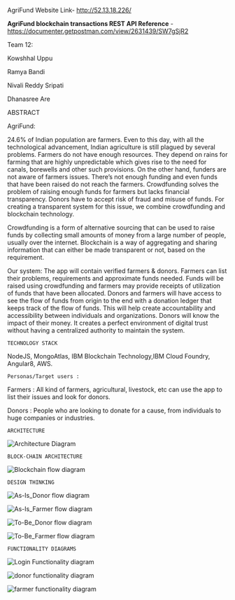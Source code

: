 
AgriFund Website Link- http://52.13.18.226/

**AgriFund blockchain transactions REST API Reference** - https://documenter.getpostman.com/view/2631439/SW7gSjR2

Team 12:

Kowshhal Uppu

Ramya Bandi

Nivali Reddy Sripati

Dhanasree Are


 ABSTRACT


AgriFund:

24.6% of Indian population are farmers. Even to this day, with all the technological advancement, Indian agriculture is still plagued by several problems. Farmers do not have enough resources. They depend on rains for farming that are highly unpredictable which gives rise to the need for canals, borewells and other such provisions. On the other hand, funders are not aware of farmers issues. There’s not enough funding and even funds that have been raised do not reach the farmers. Crowdfunding solves the problem of raising enough funds for farmers but lacks financial transparency. Donors have to accept risk of fraud and misuse of funds. For creating a transparent system for this issue, we combine crowdfunding and blockchain technology.

Crowdfunding is a form of alternative sourcing that can be used to raise funds by collecting small amounts of money from a large number of people, usually over the internet. Blockchain is a way of aggregating and sharing information that can either be made transparent or not, based on the requirement.

Our system: 
The app will contain verified farmers & donors. Farmers can list their problems, requirements and approximate funds needed. Funds will be raised using crowdfunding and farmers may provide receipts of utilization of funds that have been allocated.  Donors and farmers will have access to see the flow of funds from origin to the end with a donation ledger that keeps track of the flow of funds. This will help create accountability and accessibility between individuals and organizations. Donors will know the impact of their money. It creates a perfect environment of digital trust without having a centralized authority to maintain the system.


	TECHNOLOGY STACK
NodeJS, MongoAtlas, IBM Blockchain Technology,IBM Cloud Foundry, Angular8, AWS.


	Personas/Target users :
	
Farmers : All kind of farmers, agricultural, livestock, etc can use the app to list their issues and look for donors.

Donors :  People who are looking to donate for a cause, from individuals to huge companies or industries.


	ARCHITECTURE

![Architecture Diagram ](https://github.com/SJSUFall2019-CMPE272/AgriFund/blob/master/Architecture.png)
	
	
	BLOCK-CHAIN ARCHITECTURE
	
	
![Blockchain flow diagram](https://github.com/SJSUFall2019-CMPE272/AgriFund/blob/master/transaction.png)

	
	DESIGN THINKING

![As-Is_Donor flow diagram](https://github.com/SJSUFall2019-CMPE272/AgriFund/blob/master/As-Is_Donor.jpeg)


![As-Is_Farmer flow diagram](https://github.com/SJSUFall2019-CMPE272/AgriFund/blob/master/As-Is_Farmer.jpeg)


![To-Be_Donor flow diagram](https://github.com/SJSUFall2019-CMPE272/AgriFund/blob/master/To-Be_Donor.jpeg)


![To-Be_Farmer flow diagram](https://github.com/SJSUFall2019-CMPE272/AgriFund/blob/master/To-Be_Farmer.jpeg)


	FUNCTIONALITY DIAGRAMS

![Login Functionality diagram](https://github.com/SJSUFall2019-CMPE272/AgriFund/blob/master/Login_functionality.png)


![donor functionality diagram](https://github.com/SJSUFall2019-CMPE272/AgriFund/blob/master/donor_functionality.png)


![farmer functionality diagram](https://github.com/SJSUFall2019-CMPE272/AgriFund/blob/master/farmer_functionality.png)
